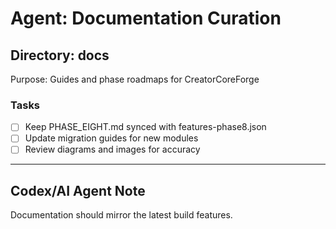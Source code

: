 # Agent: Documentation Curation

## Directory: docs
Purpose: Guides and phase roadmaps for CreatorCoreForge

### Tasks
- [ ] Keep PHASE_EIGHT.md synced with features-phase8.json
- [ ] Update migration guides for new modules
- [ ] Review diagrams and images for accuracy

---

## Codex/AI Agent Note
Documentation should mirror the latest build features.
